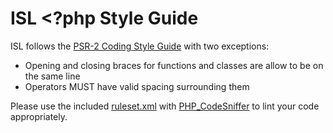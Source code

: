 # ISL <?php Style Guide

ISL follows the [PSR-2 Coding Style Guide](http://www.php-fig.org/psr/psr-2/)
with two exceptions:

- Opening and closing braces for functions and classes are allow to be on the same line
- Operators MUST have valid spacing surrounding them

Please use the included [ruleset.xml](ruleset.xml) with
[PHP_CodeSniffer](http://pear.php.net/package/PHP_CodeSniffer) to lint your code
appropriately.

